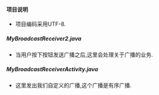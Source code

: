 #### 项目说明
* 项目编码采用UTF-8.

##### MyBroadcastReceiver2.java
* 当用户按下按钮发送广播之后,这里会处理关于广播的业务.

##### MyBroadcastReceiverActivity.java
* 这里发出我们自定义的广播,这个广播是有序广播.